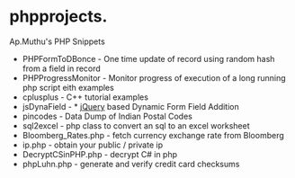 phpprojects. 
===========

Ap.Muthu's PHP Snippets

* PHPFormToDBonce - One time update of record using random hash from a field in record
* PHPProgressMonitor - Monitor progress of execution of a long running php script eith examples
* cplusplus - C++ tutorial examples
* jsDynaField - * [jQuery](https://jquery.org/) based Dynamic Form Field Addition
* pincodes - Data Dump of Indian Postal Codes
* sql2excel - php class to convert an sql to an excel worksheet
* Bloomberg_Rates.php - fetch currency exchange rate from Bloomberg
* ip.php - obtain your public / private ip
* DecryptCSinPHP.php - decrypt C# in php
* phpLuhn.php - generate and verify credit card checksums
